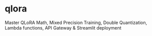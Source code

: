 # qlora
Master QLoRA Math, Mixed Precision Training, Double Quantization, Lambda functions, API Gateway &amp; Streamlit deployment
